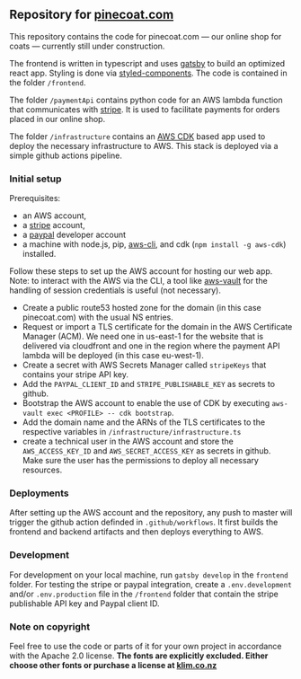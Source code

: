 ## Repository for [pinecoat.com](https://pinecoat.com)

This repository contains the code for pinecoat.com — our online shop for coats — currently still under construction.

The frontend is written in typescript and uses [gatsby](https://www.gatsbyjs.com/) to build an optimized react app. Styling is done via [styled-components](https://styled-components.com/). The code is contained in the folder `/frontend`.

The folder `/paymentApi` contains python code for an AWS lambda function that communicates with [stripe](https://stripe.com). It is used to facilitate payments for orders placed in our online shop.

The folder `/infrastructure` contains an [AWS CDK](https://aws.amazon.com/cdk/) based app used to deploy the necessary infrastructure to AWS. This stack is deployed via a simple github actions pipeline.

### Initial setup

Prerequisites:

- an AWS account,
- a [stripe](https://stripe.com) account,
- a [paypal](https://developer.paypal.com/home/) developer account
- a machine with node.js, pip, [aws-cli](https://docs.aws.amazon.com/cli/latest/userguide/cli-chap-install.html), and cdk (`npm install -g aws-cdk`) installed.

Follow these steps to set up the AWS account for hosting our web app. Note: to interact with the AWS via the CLI, a tool like [aws-vault](https://github.com/99designs/aws-vault) for the handling of session credentials is useful (not necessary).

- Create a public route53 hosted zone for the domain (in this case pinecoat.com) with the usual NS entries.
- Request or import a TLS certificate for the domain in the AWS Certificate Manager (ACM). We need one in us-east-1 for the website that is delivered via cloudfront and one in the region where the payment API lambda will be deployed (in this case eu-west-1).
- Create a secret with AWS Secrets Manager called `stripeKeys` that contains your stripe API key.
- Add the `PAYPAL_CLIENT_ID` and `STRIPE_PUBLISHABLE_KEY` as secrets to github.
- Bootstrap the AWS account to enable the use of CDK by executing `aws-vault exec <PROFILE> -- cdk bootstrap`.
- Add the domain name and the ARNs of the TLS certificates to the respective variables in `/infrastructure/infrastructure.ts`
- create a technical user in the AWS account and store the `AWS_ACCESS_KEY_ID` and `AWS_SECRET_ACCESS_KEY` as secrets in github. Make sure the user has the permissions to deploy all necessary resources.

### Deployments

After setting up the AWS account and the repository, any push to master will trigger the github action definded in `.github/workflows`. It first builds the frontend and backend artifacts and then deploys everything to AWS.

### Development

For development on your local machine, run `gatsby develop` in the `frontend` folder. For testing the stripe or paypal integration, create a `.env.development` and/or `.env.production` file in the `/frontend` folder that contain the stripe publishable API key and Paypal client ID.

### Note on copyright

Feel free to use the code or parts of it for your own project in accordance with the Apache 2.0 license. **The fonts are explicitly excluded. Either choose other fonts or purchase a license at [klim.co.nz](https://klim.co.nz)**
